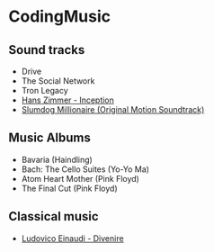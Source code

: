 # CodingMusic

## Sound tracks
- Drive
- The Social Network
- Tron Legacy
- [Hans Zimmer - Inception](https://itunes.apple.com/de/album/inception-music-from-motion/id380349905?l=en)
- [Slumdog Millionaire (Original Motion Soundtrack)](https://itunes.apple.com/de/album/slumdog-millionaire-original/id299873802?l=en)

## Music Albums
- Bavaria (Haindling)
- Bach: The Cello Suites (Yo-Yo Ma)
- Atom Heart Mother (Pink Floyd)
- The Final Cut (Pink Floyd)

## Classical music
- [Ludovico Einaudi - Divenire](https://itunes.apple.com/de/album/divenire-bonus-track-version/id205736382?l=en)
